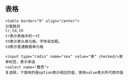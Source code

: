 ## 表格
```
<table border="9" align="center">
分窗数目
tr,td,th
tr表示表格中的一行
th表示表头单元格，字体会加粗。
td表示普通数据单元格

<input type="radio" name="sex" value="男" checked/>男
单标签，表示单选
<select name="籍贯">
复选框，下面用的是option表示相应的值，使用value表示所代表的值

```


<!--stackedit_data:
eyJoaXN0b3J5IjpbLTEwMDQ2OTUzODAsMTQzMzcwNjMxN119
-->